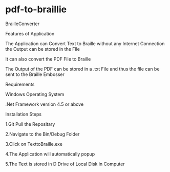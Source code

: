 # pdf-to-braillie
BrailleConverter


Features of Application

The Application can Convert Text to Braille without any Internet Connection the Output can be stored in the File

It can also convert the PDF File to Braille

The Output of the PDF can be stored in a .txt File and thus the file can be sent to the Braille Embosser

Requirements

Windows Operating System

.Net Framework version 4.5 or above

Installation Steps  

1.Git Pull the Repositary

2.Navigate to the Bin/Debug Folder

3.Click on TexttoBraille.exe

4.The Application will automatically popup

5.The Text is stored in D Drive of Local Disk in Computer
